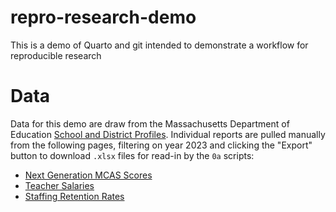 # repro-research-demo
This is a demo of Quarto and git intended to demonstrate a workflow for reproducible research

# Data

Data for this demo are draw from the Massachusetts Department of Education [School and District Profiles](https://profiles.doe.mass.edu/statereport). Individual reports are pulled manually from the following pages, filtering on year 2023 and clicking the "Export" button to download `.xlsx` files for read-in by the `0a` scripts:

* [Next Generation MCAS Scores](https://profiles.doe.mass.edu/statereport/nextgenmcas.aspx)
* [Teacher Salaries](https://profiles.doe.mass.edu/statereport/teachersalaries.aspx)
* [Staffing Retention Rates](https://profiles.doe.mass.edu/statereport/staffingRetentionRates.aspx)
